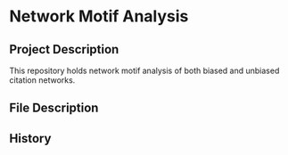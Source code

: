 # Network Motif Analysis

## Project Description
This repository holds network motif analysis of both biased and unbiased citation networks. 

## File Description

## History
